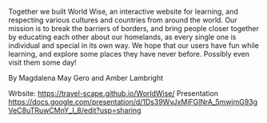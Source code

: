 Together we built World Wise, an interactive website for learning, and respecting various cultures and countries from around the world. Our mission is to break the barriers of borders, and bring people closer together by educating each other about our homelands, as every single one is individual and special in its own way. We hope that our users have fun while learning, and explore some places they have never before. Possibly even visit them some day!

By Magdalena May Gero and Amber Lambright

Wrbsite: https://travel-scape.github.io/WorldWise/
Presentation https://docs.google.com/presentation/d/1Ds39WvJxMjFGlNrA_5mwjmG93gVeC8uTRuwCMnY_I_8/edit?usp=sharing
